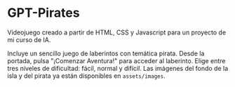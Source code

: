# GPT-Pirates
Videojuego creado a partir de HTML, CSS y Javascript para un proyecto de mi curso de IA.

Incluye un sencillo juego de laberintos con temática pirata. Desde la portada, pulsa "¡Comenzar Aventura!" para acceder al laberinto.
Elige entre tres niveles de dificultad: fácil, normal y difícil.
Las imágenes del fondo de la isla y del pirata ya están disponibles en `assets/images`.
